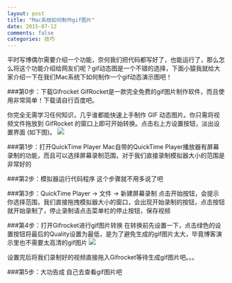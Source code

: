 ```yaml
---
layout: post
title: "Mac系统如何制作gif图片"
date: 2015-07-12
comments: false
categories: 技巧
---
```


平时写博偶尔需要介绍一个功能，奈何我们把代码都写好了，也能运行了，那么怎么将这个功能介绍给网友们呢？gif动态图是一个不错的选择，下面小猿我就给大家介绍一下在我们Mac系统下如何制作一个gif动态演示图吧！

###第0步：下载Gifrocket
GifRocket是一款完全免费的gif图片制作软件，而且使用非常简单！下载请自行百度吧。

你完全无需学习任何知识，几乎谁都能快速上手制作 GIF 动态图片。你只需将视频文件拖放到 GifRocket 的窗口上即可开始转换。点击右上方设置按钮，淡出设置界面 (如下图)。
![](https://dn-zhunjiee.qbox.me/Snip20151101_2.png)

###第1步：打开QuickTime Player
Mac自带的QuickTime Player播放器有屏幕录制的功能，而且可以选择屏幕录制范围，对于我们直接录制模拟器大小的范围是非常好的

###第2步：模拟器运行代码程序
这个步骤就不用多说了吧

###第3步：QuickTime Player -> 文件 -> 新建屏幕录制
点击开始按钮，会提示你选择范围，我们直接拖拽模拟器大小的窗口，会出现开始录制的按钮，点击按钮就开始录制了，停止录制请点击菜单栏的停止按钮，保存视频

###第4步：打开Gifrocket进行gif图片转换
在转换前先设置一下，点击绿色的设置按钮将最后的Quality设置为最低，是为了避免生成的gif图片太大，毕竟博客演示里也不需要太高清的gif图片
![](https://dn-zhunjiee.qbox.me/Snip20151101_3.png)

设置完后将我们录制好的视频直接拖入Gifrocket等待生成gif图片吧。。。

###第5步：大功告成
自己去查看gif图片吧